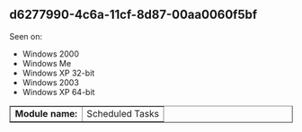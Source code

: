 ## d6277990-4c6a-11cf-8d87-00aa0060f5bf

Seen on:
* Windows 2000
* Windows Me
* Windows XP 32-bit
* Windows 2003
* Windows XP 64-bit

<table border="1" class="docutils">
  <tbody>
    <tr>
      <td><b>Module name:</b></td>
      <td>Scheduled Tasks</td>
    </tr>
  </tbody>
</table>

